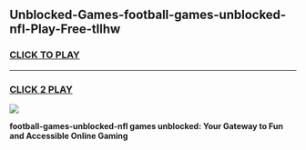 
## Unblocked-Games-football-games-unblocked-nfl-Play-Free-tllhw
<h3>
<a href="https://premium76.site?title=football-games-unblocked-nfl&ref=12A">CLICK TO PLAY</a></h3>
<hr>

<h3>
<a href="https://premium76.site?title=football-games-unblocked-nfl&ref=12A">CLICK 2 PLAY</a>
  
</h3>

<a href="https://premium76.site?title=football-games-unblocked-nfl&ref=12A"><img src="https://clearcache.store/games.png"></a>


**football-games-unblocked-nfl games unblocked: Your Gateway to Fun and Accessible Online Gaming**
